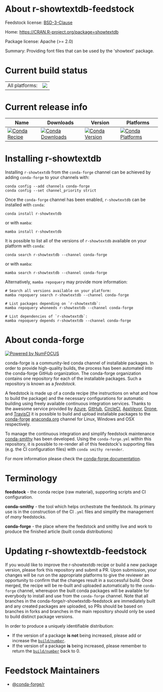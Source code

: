 About r-showtextdb-feedstock
============================

Feedstock license: [BSD-3-Clause](https://github.com/conda-forge/r-showtextdb-feedstock/blob/main/LICENSE.txt)

Home: https://CRAN.R-project.org/package=showtextdb

Package license: Apache (>= 2.0)

Summary: Providing font files that can be used by the 'showtext' package.

Current build status
====================


<table><tr><td>All platforms:</td>
    <td>
      <a href="https://dev.azure.com/conda-forge/feedstock-builds/_build/latest?definitionId=6985&branchName=main">
        <img src="https://dev.azure.com/conda-forge/feedstock-builds/_apis/build/status/r-showtextdb-feedstock?branchName=main">
      </a>
    </td>
  </tr>
</table>

Current release info
====================

| Name | Downloads | Version | Platforms |
| --- | --- | --- | --- |
| [![Conda Recipe](https://img.shields.io/badge/recipe-r--showtextdb-green.svg)](https://anaconda.org/conda-forge/r-showtextdb) | [![Conda Downloads](https://img.shields.io/conda/dn/conda-forge/r-showtextdb.svg)](https://anaconda.org/conda-forge/r-showtextdb) | [![Conda Version](https://img.shields.io/conda/vn/conda-forge/r-showtextdb.svg)](https://anaconda.org/conda-forge/r-showtextdb) | [![Conda Platforms](https://img.shields.io/conda/pn/conda-forge/r-showtextdb.svg)](https://anaconda.org/conda-forge/r-showtextdb) |

Installing r-showtextdb
=======================

Installing `r-showtextdb` from the `conda-forge` channel can be achieved by adding `conda-forge` to your channels with:

```
conda config --add channels conda-forge
conda config --set channel_priority strict
```

Once the `conda-forge` channel has been enabled, `r-showtextdb` can be installed with `conda`:

```
conda install r-showtextdb
```

or with `mamba`:

```
mamba install r-showtextdb
```

It is possible to list all of the versions of `r-showtextdb` available on your platform with `conda`:

```
conda search r-showtextdb --channel conda-forge
```

or with `mamba`:

```
mamba search r-showtextdb --channel conda-forge
```

Alternatively, `mamba repoquery` may provide more information:

```
# Search all versions available on your platform:
mamba repoquery search r-showtextdb --channel conda-forge

# List packages depending on `r-showtextdb`:
mamba repoquery whoneeds r-showtextdb --channel conda-forge

# List dependencies of `r-showtextdb`:
mamba repoquery depends r-showtextdb --channel conda-forge
```


About conda-forge
=================

[![Powered by
NumFOCUS](https://img.shields.io/badge/powered%20by-NumFOCUS-orange.svg?style=flat&colorA=E1523D&colorB=007D8A)](https://numfocus.org)

conda-forge is a community-led conda channel of installable packages.
In order to provide high-quality builds, the process has been automated into the
conda-forge GitHub organization. The conda-forge organization contains one repository
for each of the installable packages. Such a repository is known as a *feedstock*.

A feedstock is made up of a conda recipe (the instructions on what and how to build
the package) and the necessary configurations for automatic building using freely
available continuous integration services. Thanks to the awesome service provided by
[Azure](https://azure.microsoft.com/en-us/services/devops/), [GitHub](https://github.com/),
[CircleCI](https://circleci.com/), [AppVeyor](https://www.appveyor.com/),
[Drone](https://cloud.drone.io/welcome), and [TravisCI](https://travis-ci.com/)
it is possible to build and upload installable packages to the
[conda-forge](https://anaconda.org/conda-forge) [anaconda.org](https://anaconda.org/)
channel for Linux, Windows and OSX respectively.

To manage the continuous integration and simplify feedstock maintenance
[conda-smithy](https://github.com/conda-forge/conda-smithy) has been developed.
Using the ``conda-forge.yml`` within this repository, it is possible to re-render all of
this feedstock's supporting files (e.g. the CI configuration files) with ``conda smithy rerender``.

For more information please check the [conda-forge documentation](https://conda-forge.org/docs/).

Terminology
===========

**feedstock** - the conda recipe (raw material), supporting scripts and CI configuration.

**conda-smithy** - the tool which helps orchestrate the feedstock.
                   Its primary use is in the construction of the CI ``.yml`` files
                   and simplify the management of *many* feedstocks.

**conda-forge** - the place where the feedstock and smithy live and work to
                  produce the finished article (built conda distributions)


Updating r-showtextdb-feedstock
===============================

If you would like to improve the r-showtextdb recipe or build a new
package version, please fork this repository and submit a PR. Upon submission,
your changes will be run on the appropriate platforms to give the reviewer an
opportunity to confirm that the changes result in a successful build. Once
merged, the recipe will be re-built and uploaded automatically to the
`conda-forge` channel, whereupon the built conda packages will be available for
everybody to install and use from the `conda-forge` channel.
Note that all branches in the conda-forge/r-showtextdb-feedstock are
immediately built and any created packages are uploaded, so PRs should be based
on branches in forks and branches in the main repository should only be used to
build distinct package versions.

In order to produce a uniquely identifiable distribution:
 * If the version of a package **is not** being increased, please add or increase
   the [``build/number``](https://docs.conda.io/projects/conda-build/en/latest/resources/define-metadata.html#build-number-and-string).
 * If the version of a package **is** being increased, please remember to return
   the [``build/number``](https://docs.conda.io/projects/conda-build/en/latest/resources/define-metadata.html#build-number-and-string)
   back to 0.

Feedstock Maintainers
=====================

* [@conda-forge/r](https://github.com/orgs/conda-forge/teams/r/)

